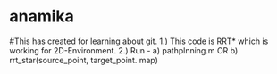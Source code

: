 # anamika
#This has created for learning about git.
1.) This code is RRT* which is working for 2D-Environment.
2.) Run -
	a) pathplnning.m OR
	b) rrt_star(source_point, target_point. map) 
